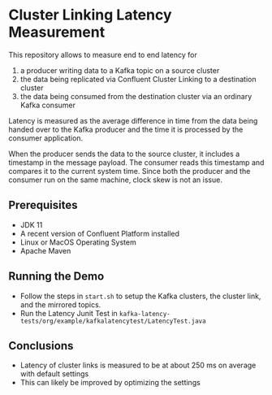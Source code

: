 # Cluster Linking Latency Measurement

This repository allows to measure end to end latency for

1. a producer writing data to a Kafka topic on a source cluster
2. the data being replicated via Confluent Cluster Linking to a destination cluster
3. the data being consumed from the destination cluster via an ordinary Kafka consumer

Latency is measured as the average difference in time from the data being
handed over to the Kafka producer and the time it is processed by the consumer application. 

When the producer sends the data to the source cluster, it includes a timestamp 
in the message payload. The consumer reads this timestamp and compares it 
to the current system time. Since both the producer and the consumer run on the same machine, 
clock skew is not an issue. 

## Prerequisites

* JDK 11 
* A recent version of Confluent Platform installed
* Linux or MacOS Operating System
* Apache Maven

## Running the Demo

* Follow the steps in `start.sh` to setup the Kafka clusters, 
  the cluster link, and the mirrored topics. 
* Run the Latency Junit Test in `kafka-latency-tests/org/example/kafkalatencytest/LatencyTest.java`

## Conclusions

* Latency of cluster links is measured to be at about 250 ms on average with default settings
* This can likely be improved by optimizing the settings




